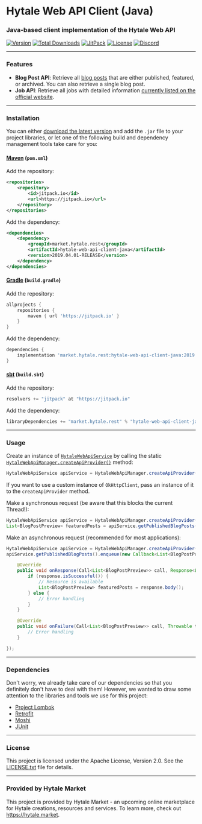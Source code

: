# Hytale Web API Client (Java)
### Java-based client implementation of the Hytale Web API
[![Version](https://img.shields.io/github/release/HytaleMarket/hytale-web-api-client-java.svg?style=flat-square)](https://github.com/HytaleMarket/hytale-web-api-client-java/releases/latest) [![Total Downloads](https://img.shields.io/github/downloads/HytaleMarket/hytale-web-api-client-java/total.svg?style=flat-square)](https://github.com/HytaleMarket/hytale-web-api-client-java/releases) [![JitPack](https://jitpack.io/v/market.hytale/hytale-web-api-client-java.svg?style=flat-square)](https://jitpack.io/#market.hytale/hytale-web-api-client-java) [![License](https://img.shields.io/github/license/HytaleMarket/hytale-web-api-client-java.svg?style=flat-square)](https://github.com/HytaleMarket/hytale-web-api-client-java/LICENSE.txt) [![Discord](https://img.shields.io/discord/531173479282901002.svg?style=flat-square)](https://hytale.market/discord)

---

### Features
- **Blog Post API**:
  Retrieve all [blog posts](https://hytale.com/news) that are either published, featured, or archived. You can also retrieve a single blog post.
- **Job API**:
  Retrieve all jobs with detailed information [currently listed on the official website](https://hytale.com/jobs).

---

### Installation
You can either [download the latest version](https://github.com/HytaleMarket/hytale-web-api-client-java/releases/latest) and add the `.jar` file to your project libraries, or let one of the following build and dependency management tools take care for you:

#### [Maven](https://maven.apache.org/) (`pom.xml`)
Add the repository:
```xml
<repositories>
    <repository>
        <id>jitpack.io</id>
        <url>https://jitpack.io</url>
    </repository>
</repositories>
```
Add the dependency:
```xml
<dependencies>
    <dependency>
        <groupId>market.hytale.rest</groupId>
        <artifactId>hytale-web-api-client-java</artifactId>
        <version>2019.04.01-RELEASE</version>
    </dependency>
</dependencies>
```

#### [Gradle](https://gradle.org/) (`build.gradle`)
Add the repository:
```gradle
allprojects {
    repositories {
        maven { url 'https://jitpack.io' }
    }
}
```
Add the dependency:
```gradle
dependencies {
    implementation 'market.hytale.rest:hytale-web-api-client-java:2019.04.01-RELEASE'
}
```

#### [sbt](https://www.scala-sbt.org/) (`build.sbt`)
Add the repository:
```scala
resolvers += "jitpack" at "https://jitpack.io"
```
Add the dependency:
```scala
libraryDependencies += "market.hytale.rest" % "hytale-web-api-client-java" % "2019.04.01-RELEASE" 
```

---

### Usage
Create an instance of [`HytaleWebApiService`](https://github.com/HytaleMarket/hytale-web-api-client-java/blob/master/src/main/java/market/hytale/game/api/web/HytaleWebApiService.java) by calling the static [`HytaleWebApiManager.createApiProvider()`](https://github.com/HytaleMarket/hytale-web-api-client-java/blob/master/src/main/java/market/hytale/game/api/web/HytaleWebApiManager.java#L41) method:
```java
HytaleWebApiService apiService = HytaleWebApiManager.createApiProvider();  
```
If you want to use a custom instance of `OkHttpClient`, pass an instance of it to the `createApiProvider` method.
&nbsp;

Make a synchronous request (be aware that this blocks the current Thread!):
```java
HytaleWebApiService apiService = HytaleWebApiManager.createApiProvider();  
List<BlogPostPreview> featuredPosts = apiService.getPublishedBlogPosts().execute().body();
```

Make an asynchronous request (recommended for most applications):
```java
HytaleWebApiService apiService = HytaleWebApiManager.createApiProvider();  
apiService.getPublishedBlogPosts().enqueue(new Callback<List<BlogPostPreview>>() {

    @Override
    public void onResponse(Call<List<BlogPostPreview>> call, Response<List<BlogPostPreview>> response) {
        if (response.isSuccessful()) {
            // Resource is available
            List<BlogPostPreview> featuredPosts = response.body();
        } else {
            // Error handling
        }
    }

    @Override
    public void onFailure(Call<List<BlogPostPreview>> call, Throwable t) {
        // Error handling
    }

});
```

---

### Dependencies
Don't worry, we already take care of our dependencies so that you definitely don't have to deal with them! However, we wanted to draw some attention to the libraries and tools we use for this project:
- [Project Lombok](https://projectlombok.org/)
- [Retrofit](https://square.github.io/retrofit/)
- [Moshi](https://github.com/square/moshi)
- [JUnit](https://junit.org/junit5/)

---

### License
This project is licensed under the Apache License, Version 2.0. See the [LICENSE.txt](https://github.com/HytaleMarket/hytale-web-api-client-java/blob/master/LICENSE.txt) file for details.

---

### Provided by Hytale Market
This project is provided by Hytale Market - an upcoming online marketplace for Hytale creations, resources and services. To learn more, check out https://hytale.market.
